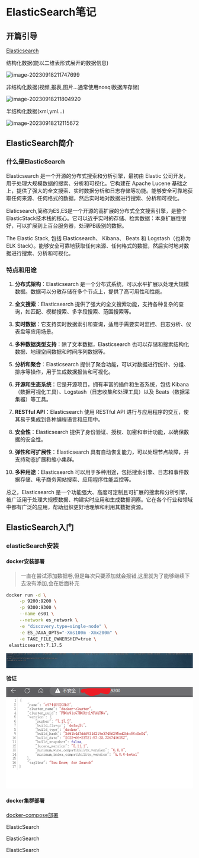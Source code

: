 # ElasticSearch笔记

## 开篇引导

[Elasticsearch](https://blog.csdn.net/u011863024/article/details/115721328)

结构化数据(能以二维表形式展开的数据信息)

![image-20230918211747699](https://wang-rich.oss-cn-hangzhou.aliyuncs.com/img/image-20230918211747699.png)

非结构化数据(视频,报表,图片...通常使用nosql数据库存储)

![image-20230918211804920](https://wang-rich.oss-cn-hangzhou.aliyuncs.com/img/image-20230918211804920.png)

半结构化数据(xml,yml...)

![image-20230918212115672](https://wang-rich.oss-cn-hangzhou.aliyuncs.com/img/image-20230918212115672.png)

## ElasticSearch简介

### 什么是ElasticSearch

Elasticsearch 是一个开源的分布式搜索和分析引擎，最初由 Elastic 公司开发，用于处理大规模数据的搜索、分析和可视化。它构建在 Apache Lucene 基础之上，提供了强大的全文搜索、实时数据分析和日志存储等功能。能够安全可靠地获取任何来源、任何格式的数据，然后实时地对数据进行搜索、分析和可视化。

Elaticsearch,简称为ES,ES是一个开源的高扩展的分布式全文搜索引擎，是整个ElasticStack技术栈的核心。它可以近乎实时的存储、检索数据：本身扩展性很好，可以扩展到上百台服务器，处理PB级别的数据。

The Elastic Stack, 包括 Elasticsearch、 Kibana、 Beats 和 Logstash（也称为 ELK Stack）。能够安全可靠地获取任何来源、任何格式的数据，然后实时地对数据进行搜索、分析和可视化。

### 特点和用途

1. **分布式架构**：Elasticsearch 是一个分布式系统，可以水平扩展以处理大规模数据。数据可以分散存储在多个节点上，提供了高可用性和性能。

2. **全文搜索**：Elasticsearch 提供了强大的全文搜索功能，支持各种复杂的查询，如匹配、模糊搜索、多字段搜索、范围搜索等。

3. **实时数据**：它支持实时数据索引和查询，适用于需要实时监控、日志分析、仪表盘等应用场景。

4. **多种数据类型支持**：除了文本数据，Elasticsearch 也可以存储和搜索结构化数据、地理空间数据和时间序列数据等。

5. **分析和聚合**：Elasticsearch 提供了聚合功能，可以对数据进行统计、分组、排序等操作，用于生成数据报告和可视化。

6. **开源和生态系统**：它是开源项目，拥有丰富的插件和生态系统，包括 Kibana（数据可视化工具）、Logstash（日志收集和处理工具）以及 Beats（数据采集器）等工具。

7. **RESTful API**：Elasticsearch 使用 RESTful API 进行与应用程序的交互，使其易于集成到各种编程语言和应用中。

8. **安全性**：Elasticsearch 提供了身份验证、授权、加密和审计功能，以确保数据的安全性。

9. **弹性和可扩展性**：Elasticsearch 具有自动恢复能力，可以处理节点故障，并支持动态扩展和缩小集群。

10. **多种用途**：Elasticsearch 可以用于多种用途，包括搜索引擎、日志和事件数据存储、电子商务网站搜索、应用程序性能监控等。

总之，Elasticsearch 是一个功能强大、高度可定制且可扩展的搜索和分析引擎，被广泛用于处理大规模数据、构建实时应用和生成数据洞察。它在各个行业和领域中都有广泛的应用，帮助组织更好地理解和利用其数据资源。

## ElasticSearch入门

### elasticSearch安装

#### docker安装部署

> 一直在尝试添加数据卷,但是每次只要添加就会报错,这里就为了能够继续下去没有添加,会在后面补充

```bash
docker run -d \
     -p 9200:9200 \
     -p 9300:9300 \
     --name es01 \
     --network es_network \
     -e "discovery.type=single-node" \
     -e ES_JAVA_OPTS="-Xms100m -Xmx200m" \
     -e TAKE_FILE_OWNERSHIP=true \
 elasticsearch:7.17.5
```

![image-20230920101706637](https://raw.githubusercontent.com/wanghaonan12/picgo/main/img/image-20230920101706637.png)

**验证**

![image-20230920102008514](https://raw.githubusercontent.com/wanghaonan12/picgo/main/img/image-20230920102008514.png)

#### docker集群部署

[docker-compose部署](https://blog.csdn.net/iampatrick_star/article/details/127263346)

ElasticSearch

ElasticSearch

ElasticSearch